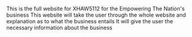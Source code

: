 This is the full website for XHAW5112 for the Empowering The Nation's business
This website will take the user through the whole website and explanation as to what the business entails
It will give the user the necessary information about the business 
